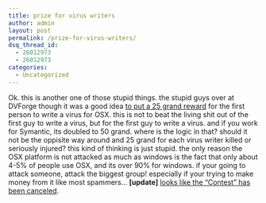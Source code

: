 ```yaml
---
title: prize for virus writers
author: admin
layout: post
permalink: /prize-for-virus-writers/
dsq_thread_id:
  - 26012973
  - 26012973
categories:
  - Uncategorized
---
```

Ok. this is another one of those stupid things. the stupid guys over at DVForge though it was a good idea [to put a 25 grand reward][1] for the first person to write a virus for OSX. this is not to beat the living shit out of the first guy to write a virus, but for the first guy to write a virus. and if you work for Symantic, its doubled to 50 grand. where is the logic in that? should it not be the oppisite way around and 25 grand for each virus writer killed or seriously injured? this kind of thinking is just stupid. the only reason the OSX platform is not attacked as much as windows is the fact that only about 4-5% of people use OSX, and its over 90% for windows. if your going to attack someone, attack the biggest group! especially if your trying to make money from it like most spammers&#8230; **[update]** [looks like the &#8220;Contest&#8221; has been canceled][2].

 [1]: http://macdailynews.com/index.php/weblog/comments/mac_os_x_virus_prize_2005_offers_25000_cash_prize_to_person_who_can_create_/
 [2]: http://www.macworld.com/news/2005/03/26/dvforge/index.php?lsrc=mcrss-0305